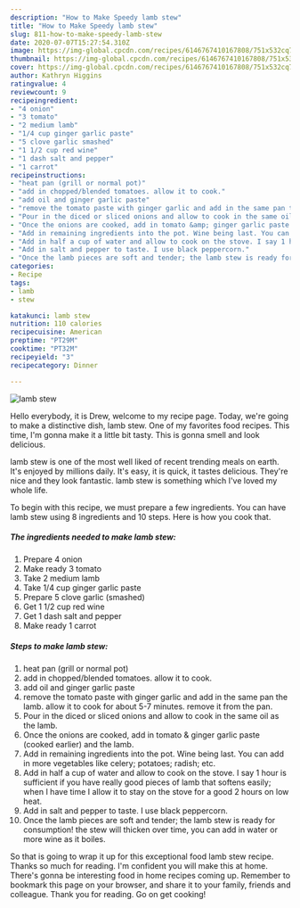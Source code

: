 ```yaml
---
description: "How to Make Speedy lamb stew"
title: "How to Make Speedy lamb stew"
slug: 811-how-to-make-speedy-lamb-stew
date: 2020-07-07T15:27:54.310Z
image: https://img-global.cpcdn.com/recipes/6146767410167808/751x532cq70/lamb-stew-recipe-main-photo.jpg
thumbnail: https://img-global.cpcdn.com/recipes/6146767410167808/751x532cq70/lamb-stew-recipe-main-photo.jpg
cover: https://img-global.cpcdn.com/recipes/6146767410167808/751x532cq70/lamb-stew-recipe-main-photo.jpg
author: Kathryn Higgins
ratingvalue: 4
reviewcount: 9
recipeingredient:
- "4 onion"
- "3 tomato"
- "2 medium lamb"
- "1/4 cup ginger garlic paste"
- "5 clove garlic smashed"
- "1 1/2 cup red wine"
- "1 dash salt and pepper"
- "1 carrot"
recipeinstructions:
- "heat pan (grill or normal pot)"
- "add in chopped/blended tomatoes. allow it to cook."
- "add oil and ginger garlic paste"
- "remove the tomato paste with ginger garlic and add in the same pan the lamb. allow it to cook for about 5-7 minutes. remove it from the pan."
- "Pour in the diced or sliced onions and allow to cook in the same oil as the lamb."
- "Once the onions are cooked, add in tomato &amp; ginger garlic paste (cooked earlier) and the lamb."
- "Add in remaining ingredients into the pot. Wine being last. You can add in more vegetables like celery; potatoes; radish; etc."
- "Add in half a cup of water and allow to cook on the stove. I say 1 hour is sufficient if you have really good pieces of lamb that softens easily; when I have time I allow it to stay on the stove for a good 2 hours on low heat."
- "Add in salt and pepper to taste. I use black peppercorn."
- "Once the lamb pieces are soft and tender; the lamb stew is ready for consumption! the stew will thicken over time, you can add in water or more wine as it boiles."
categories:
- Recipe
tags:
- lamb
- stew

katakunci: lamb stew 
nutrition: 110 calories
recipecuisine: American
preptime: "PT29M"
cooktime: "PT32M"
recipeyield: "3"
recipecategory: Dinner

---
```



![lamb stew](https://img-global.cpcdn.com/recipes/6146767410167808/751x532cq70/lamb-stew-recipe-main-photo.jpg)

Hello everybody, it is Drew, welcome to my recipe page. Today, we're going to make a distinctive dish, lamb stew. One of my favorites food recipes. This time, I'm gonna make it a little bit tasty. This is gonna smell and look delicious.



lamb stew is one of the most well liked of recent trending meals on earth. It's enjoyed by millions daily. It's easy, it is quick, it tastes delicious. They're nice and they look fantastic. lamb stew is something which I've loved my whole life.


To begin with this recipe, we must prepare a few ingredients. You can have lamb stew using 8 ingredients and 10 steps. Here is how you cook that.

<!--inarticleads1-->

##### The ingredients needed to make lamb stew:

1. Prepare 4 onion
1. Make ready 3 tomato
1. Take 2 medium lamb
1. Take 1/4 cup ginger garlic paste
1. Prepare 5 clove garlic (smashed)
1. Get 1 1/2 cup red wine
1. Get 1 dash salt and pepper
1. Make ready 1 carrot




<!--inarticleads2-->

##### Steps to make lamb stew:

1. heat pan (grill or normal pot)
1. add in chopped/blended tomatoes. allow it to cook.
1. add oil and ginger garlic paste
1. remove the tomato paste with ginger garlic and add in the same pan the lamb. allow it to cook for about 5-7 minutes. remove it from the pan.
1. Pour in the diced or sliced onions and allow to cook in the same oil as the lamb.
1. Once the onions are cooked, add in tomato &amp; ginger garlic paste (cooked earlier) and the lamb.
1. Add in remaining ingredients into the pot. Wine being last. You can add in more vegetables like celery; potatoes; radish; etc.
1. Add in half a cup of water and allow to cook on the stove. I say 1 hour is sufficient if you have really good pieces of lamb that softens easily; when I have time I allow it to stay on the stove for a good 2 hours on low heat.
1. Add in salt and pepper to taste. I use black peppercorn.
1. Once the lamb pieces are soft and tender; the lamb stew is ready for consumption! the stew will thicken over time, you can add in water or more wine as it boiles.




So that is going to wrap it up for this exceptional food lamb stew recipe. Thanks so much for reading. I'm confident you will make this at home. There's gonna be interesting food in home recipes coming up. Remember to bookmark this page on your browser, and share it to your family, friends and colleague. Thank you for reading. Go on get cooking!
